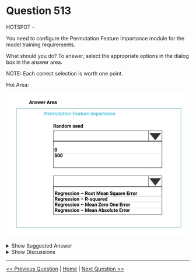# Question 513

HOTSPOT -

You need to configure the Permutation Feature Importance module for the model training requirements.

What should you do? To answer, select the appropriate options in the dialog box in the answer area.

NOTE: Each correct selection is worth one point.

Hot Area:

![Question Image](../images/q513_q_0035500001.jpg)

<details>
  <summary>Show Suggested Answer</summary>

<img src="../images/q513_ans_0_0035600001.jpg" alt="Answer Image"><br>

<p>Box 1: 500 -</p>
<p>For Random seed, type a value to use as seed for randomization. If you specify 0 (the default), a number is generated based on the system clock.</p>
<p>A seed value is optional, but you should provide a value if you want reproducibility across runs of the same experiment.</p>
<p>Here we must replicate the findings.</p>
<p>Box 2: Mean Absolute Error -</p>
<p>Scenario: Given a trained model and a test dataset, you must compute the Permutation Feature Importance scores of feature variables. You need to set up the</p>
<p>Permutation Feature Importance module to select the correct metric to investigate the model&#x27;s accuracy and replicate the findings.</p>
<p>Regression. Choose one of the following: Precision, Recall, Mean Absolute Error, Root Mean Squared Error, Relative Absolute Error, Relative Squared Error,</p>
<p>Coefficient of Determination -</p>
<p>Reference:</p>
<p>https://docs.microsoft.com/en-us/azure/machine-learning/studio-module-reference/permutation-feature-importance</p>

</details>

<details>
  <summary>Show Discussions</summary>

<blockquote><p><strong>podval</strong> <code>(Thu 08 Jul 2021 15:59)</code> - <em>Upvotes: 23</em></p><p>RMSE indicates the absolute fit of the model to the data–how close the observed data points are to the model&#x27;s predicted values. Whereas R-squared is a relative measure of fit, RMSE is an absolute measure of fit. See: &quot;You must be determined the absolute fit of the model&quot;.</p></blockquote>
<blockquote><p><strong>Zhuo</strong> <code>(Mon 17 May 2021 19:02)</code> - <em>Upvotes: 16</em></p><p>Mean Absolute Error , Root Mean Squared Error, r- squared are all correct.</p></blockquote>
<blockquote><p><strong>Mckay_</strong> <code>(Sat 14 Oct 2023 22:44)</code> - <em>Upvotes: 2</em></p><p>MAE seems like the best choice since RMSE is more sensitive to outlier.</p></blockquote>
<blockquote><p><strong>[Removed]</strong> <code>(Tue 02 May 2023 03:56)</code> - <em>Upvotes: 5</em></p><p>MAE is correct. RMSE has the benefit of penalizing large errors more so can be more appropriate in some cases, for example, if being off by 10 is more than twice as bad as being off by 5. But if being off by 10 is just twice as bad as being off by 5, then MAE is more appropriate.
From an interpretation standpoint, MAE is clearly the winner. RMSE does not describe average error alone and has other implications that are more difficult to tease out and understand.
On the other hand, one distinct advantage of RMSE over MAE is that RMSE avoids the use of taking the absolute value, which is undesirable in many mathematical calculations.</p></blockquote>
<blockquote><p><strong>BTAB</strong> <code>(Mon 15 Jan 2024 14:10)</code> - <em>Upvotes: 1</em></p><p>Excellent evaluation and I concur.  Going with MAE.</p></blockquote>
<blockquote><p><strong>Zwi3b3l</strong> <code>(Thu 24 Feb 2022 17:36)</code> - <em>Upvotes: 2</em></p><p>Should be RMSE. 
https://www.theanalysisfactor.com/assessing-the-fit-of-regression-models/</p></blockquote>
<blockquote><p><strong>Alexandra</strong> <code>(Mon 05 Jul 2021 11:47)</code> - <em>Upvotes: 2</em></p><p>if the findings should be replicated, than the seed should be 0
also another question for this case study had r-squared as correct evaluation method for regression model...</p></blockquote>
<blockquote><p><strong>111ssy</strong> <code>(Fri 03 Dec 2021 20:59)</code> - <em>Upvotes: 11</em></p><p>If it is 0, the seed is generated by the system clock meaning that it won&#x27;t be replicable and keep changing like the time, hence would be 500?</p></blockquote>
<blockquote><p><strong>phdykd</strong> <code>(Fri 09 Aug 2024 19:05)</code> - <em>Upvotes: 1</em></p><p>where does it ask to be replicable?</p></blockquote>

</details>

---

[<< Previous Question](question_512.md) | [Home](../index.md) | [Next Question >>](question_514.md)
